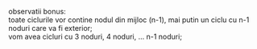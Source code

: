 observatii bonus:\
toate ciclurile vor contine nodul din mijloc (n-1), mai putin un ciclu cu n-1 noduri care va fi exterior;\
vom avea cicluri cu 3 noduri, 4 noduri, ... n-1 noduri;